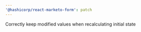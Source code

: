 ```yaml
---
'@hashicorp/react-marketo-form': patch
---
```


Correctly keep modified values when recalculating initial state
